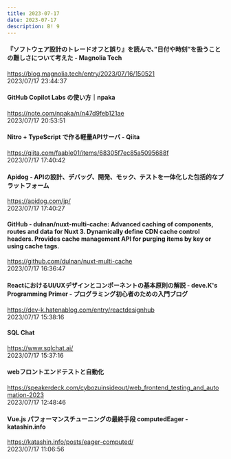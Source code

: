```yaml
---
title: 2023-07-17
date: 2023-07-17
description: B! 9
---
```


#### 『ソフトウェア設計のトレードオフと誤り』を読んで、”日付や時刻”を扱うことの難しさについて考えた - Magnolia Tech
https://blog.magnolia.tech/entry/2023/07/16/150521<br>
2023/07/17 23:44:37<br>


#### GitHub Copilot Labs の使い方｜npaka
https://note.com/npaka/n/n47d9feb121ae<br>
2023/07/17 20:53:51<br>


#### Nitro + TypeScript で作る軽量APIサーバ - Qiita
https://qiita.com/faable01/items/68305f7ec85a5095688f<br>
2023/07/17 17:40:42<br>


#### Apidog - APIの設計、デバッグ、開発、モック、テストを一体化した包括的なプラットフォーム
https://apidog.com/jp/<br>
2023/07/17 17:40:27<br>


#### GitHub - dulnan/nuxt-multi-cache: Advanced caching of components, routes and data for Nuxt 3. Dynamically define CDN cache control headers. Provides cache management API for purging items by key or using cache tags.
https://github.com/dulnan/nuxt-multi-cache<br>
2023/07/17 16:36:47<br>


#### ReactにおけるUI/UXデザインとコンポーネントの基本原則の解説 - deve.K's Programming Primer - プログラミング初心者のための入門ブログ
https://dev-k.hatenablog.com/entry/reactdesignhub<br>
2023/07/17 15:38:16<br>


#### SQL Chat
https://www.sqlchat.ai/<br>
2023/07/17 15:37:16<br>


#### webフロントエンドテストと自動化
https://speakerdeck.com/cybozuinsideout/web_frontend_testing_and_automation-2023<br>
2023/07/17 12:48:46<br>


#### Vue.js パフォーマンスチューニングの最終手段 computedEager - katashin.info
https://katashin.info/posts/eager-computed/<br>
2023/07/17 11:06:56<br>


